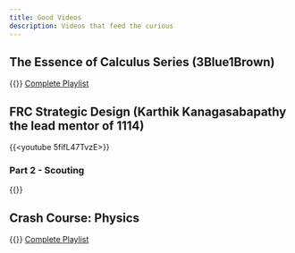 ```yaml
---
title: Good Videos
description: Videos that feed the curious
---
```


## The Essence of Calculus Series (3Blue1Brown)
{{<youtube WUvTyaaNkzM>}}
[Complete Playlist](https://www.youtube.com/playlist?list=PLZHQObOWTQDMsr9K-rj53DwVRMYO3t5Yr)

## FRC Strategic Design (Karthik Kanagasabapathy the lead mentor of 1114)
{{<youtube 5fifL47TvzE>}}

### Part 2 - Scouting
{{<youtube Smb7U4wqgsM>}}

## Crash Course: Physics
{{<youtube ZM8ECpBuQYE>}}
[Complete Playlist](https://www.youtube.com/playlist?list=PL8dPuuaLjXtN0ge7yDk_UA0ldZJdhwkoV)
